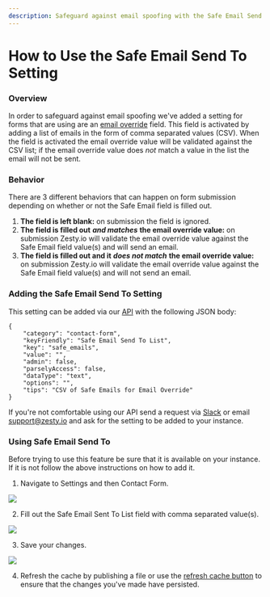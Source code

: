 ```yaml
---
description: Safeguard against email spoofing with the Safe Email Send To setting.
---
```


# How to Use the Safe Email Send To Setting

### Overview

In order to safeguard against email spoofing we've added a setting for forms that are using are an [email override](https://zesty.org/guides/how-to-create-a-lead-form#email-override-setting-a-specific-form-to-notify-a-different-email-than-the-one-in-settings) field. This field is activated by adding a list of emails in the form of comma separated values \(CSV\). When the field is activated the email override value will be validated against the CSV list; if the email override value does _not_ match a value in the list the email will not be sent.

### Behavior

There are 3 different behaviors that can happen on form submission depending on whether or not the Safe Email field is filled out. 

1. **The field is left blank:** on submission the field is ignored.
2. **The field is filled out** _**and matches**_ **the email override value:**  on submission Zesty.io will validate the email override value against the Safe Email field value\(s\) and will send an email.
3. **The field is filled out and it** _**does not match**_ **the email override value:** on submission Zesty.io will validate the email override value against the Safe Email field value\(s\) and will not send an email.

### Adding the Safe Email Send To Setting

This setting can be added via our [API](https://instances-api.zesty.org/#d295e8c8-40a2-435c-85cd-23a043a7135f) with the following JSON body:

```text
{
    "category": "contact-form",
    "keyFriendly": "Safe Email Send To List",
    "key": "safe_emails",
    "value": "",
    "admin": false,
    "parselyAccess": false,
    "dataType": "text",
    "options": "",
    "tips": "CSV of Safe Emails for Email Override"
}
```

If you're not comfortable using our API send a request via [Slack](http://chat.zesty.io/) or email support@zesty.io and ask for the setting to be added to your instance.

### Using Safe Email Send To

Before trying to use this feature be sure that it is available on your instance. If it is not follow the above instructions on how to add it.

1. Navigate to Settings and then Contact Form. 

![](../../.gitbook/assets/01-navigate-to-settings.png)

2. Fill out the Safe Email Sent To List field with comma separated value\(s\).

![](../../.gitbook/assets/02-enter-emails.png)

3. Save your changes.

![](../../.gitbook/assets/03-save.png)

4. Refresh the cache by publishing a file or use the [refresh cache button](https://zesty.org/guides/refreshing-the-cache) to ensure that the changes you've made have persisted.

